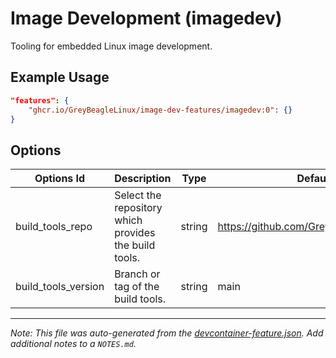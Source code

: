 
# Image Development (imagedev)

Tooling for embedded Linux image development.

## Example Usage

```json
"features": {
    "ghcr.io/GreyBeagleLinux/image-dev-features/imagedev:0": {}
}
```

## Options

| Options Id | Description | Type | Default Value |
|-----|-----|-----|-----|
| build_tools_repo | Select the repository which provides the build tools. | string | https://github.com/GreyBeagleLinux/build_tools |
| build_tools_version | Branch or tag of the build tools. | string | main |



---

_Note: This file was auto-generated from the [devcontainer-feature.json](https://github.com/GreyBeagleLinux/image-dev-features/blob/main/src/imagedev/devcontainer-feature.json).  Add additional notes to a `NOTES.md`._

